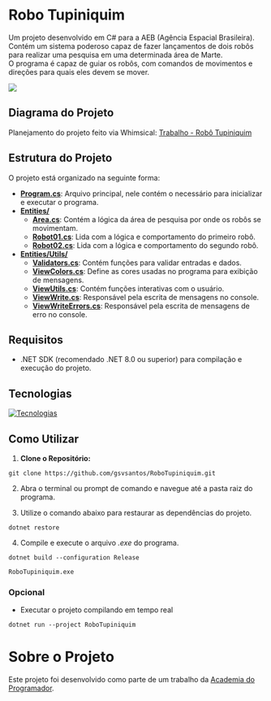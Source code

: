 # Robo Tupiniquim

Um projeto desenvolvido em C# para a AEB (Agência Espacial Brasileira).  
Contém um sistema poderoso capaz de fazer lançamentos de dois robôs para realizar uma pesquisa em uma determinada área de Marte.  
O programa é capaz de guiar os robôs, com comandos de movimentos e direções para quais eles devem se mover.

![](https://i.imgur.com/VDqeqBr.gif)

## Diagrama do Projeto
Planejamento do projeto feito via Whimsical:
[Trabalho - Robô Tupiniquim](https://whimsical.com/trabalho-robo-tupiniquim-NNPupydwS8aSbkpcVtG84r)

## Estrutura do Projeto

O projeto está organizado na seguinte forma:

- **[Program.cs](https://github.com/gsvsantos/RoboTupiniquim/blob/structured/RoboTupiniquim/Program.cs)**: Arquivo principal, nele contém o necessário para inicializar e executar o programa.
- **[Entities/](https://github.com/gsvsantos/RoboTupiniquim/tree/structured/RoboTupiniquim/Entities)**
  - **[Area.cs](https://github.com/gsvsantos/RoboTupiniquim/blob/structured/RoboTupiniquim/Entities/Area.cs)**: Contém a lógica da área de pesquisa por onde os robôs se movimentam.
  - **[Robot01.cs](https://github.com/gsvsantos/RoboTupiniquim/blob/structured/RoboTupiniquim/Entities/Robot01.cs)**: Lida com a lógica e comportamento do primeiro robô.
  - **[Robot02.cs](https://github.com/gsvsantos/RoboTupiniquim/blob/structured/RoboTupiniquim/Entities/Robot02.cs)**: Lida com a lógica e comportamento do segundo robô.
- **[Entities/Utils/](https://github.com/gsvsantos/RoboTupiniquim/tree/structured/RoboTupiniquim/Entities/Utils)**
  - **[Validators.cs](https://github.com/gsvsantos/RoboTupiniquim/blob/structured/RoboTupiniquim/Entities/Utils/Validators.cs)**: Contém funções para validar entradas e dados.
  - **[ViewColors.cs](https://github.com/gsvsantos/RoboTupiniquim/blob/structured/RoboTupiniquim/Entities/Utils/ViewColors.cs)**: Define as cores usadas no programa para exibição de mensagens.
  - **[ViewUtils.cs](https://github.com/gsvsantos/RoboTupiniquim/blob/structured/RoboTupiniquim/Entities/Utils/ViewUtils.cs)**: Contém funções interativas com o usuário.
  - **[ViewWrite.cs](https://github.com/gsvsantos/RoboTupiniquim/blob/structured/RoboTupiniquim/Entities/Utils/ViewWrite.cs)**: Responsável pela escrita de mensagens no console.
  - **[ViewWriteErrors.cs](https://github.com/gsvsantos/RoboTupiniquim/blob/structured/RoboTupiniquim/Entities/Utils/ViewWriteErrors.cs)**: Responsável pela escrita de mensagens de erro no console.

## Requisitos

- .NET SDK (recomendado .NET 8.0 ou superior) para compilação e execução do projeto.
 
## Tecnologias

[![Tecnologias](https://skillicons.dev/icons?i=git,github,visualstudio,cs,dotnet)](https://skillicons.dev)

## Como Utilizar
1. **Clone o Repositório:**
```
git clone https://github.com/gsvsantos/RoboTupiniquim.git
```

2. Abra o terminal ou prompt de comando e navegue até a pasta raiz do programa.

3. Utilize o comando abaixo para restaurar as dependências do projeto.
```
dotnet restore
```

4. Compile e execute o arquivo *.exe* do programa.
```
dotnet build --configuration Release
```
```
RoboTupiniquim.exe
```

### Opcional
- Executar o projeto compilando em tempo real
```
dotnet run --project RoboTupiniquim
```

# Sobre o Projeto

Este projeto foi desenvolvido como parte de um trabalho da [Academia do Programador](https://www.instagram.com/academiadoprogramador/).
